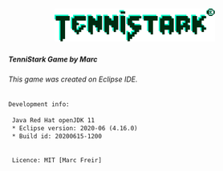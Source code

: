 # <div align="center"> <img src="./img/tenniStarkLogo.svg" alt="TenniStark" /> </div>
##### TenniStark Game by Marc
###### This game was created on Eclipse IDE.

    Development info:

     Java Red Hat openJDK 11
     * Eclipse version: 2020-06 (4.16.0)
     * Build id: 20200615-1200


     Licence: MIT [Marc Freir]